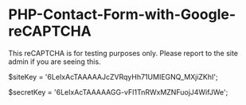 # PHP-Contact-Form-with-Google-reCAPTCHA

This reCAPTCHA is for testing purposes only. Please report to the site admin if you are seeing this.

$siteKey 	= '6LeIxAcTAAAAAJcZVRqyHh71UMIEGNQ_MXjiZKhI';

$secretKey 	= '6LeIxAcTAAAAAGG-vFI1TnRWxMZNFuojJ4WifJWe';














